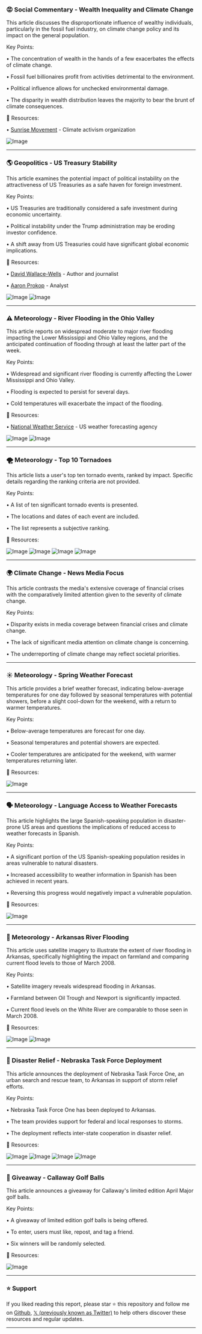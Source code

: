 ### 😡 Social Commentary - Wealth Inequality and Climate Change

This article discusses the disproportionate influence of wealthy individuals, particularly in the fossil fuel industry, on climate change policy and its impact on the general population.

Key Points:

• The concentration of wealth in the hands of a few exacerbates the effects of climate change.


•  Fossil fuel billionaires profit from activities detrimental to the environment.


•  Political influence allows for unchecked environmental damage.


• The disparity in wealth distribution leaves the majority to bear the brunt of climate consequences.


🔗 Resources:

• [Sunrise Movement](https://x.com/sunrisemvmt) - Climate activism organization

![Image](https://pbs.twimg.com/amplify_video_thumb/1909710956894056448/img/uTD35_E2X1bG2Eai.jpg)

---
### 🌎 Geopolitics - US Treasury Stability

This article examines the potential impact of political instability on the attractiveness of US Treasuries as a safe haven for foreign investment.

Key Points:

• US Treasuries are traditionally considered a safe investment during economic uncertainty.


•  Political instability under the Trump administration may be eroding investor confidence.


• A shift away from US Treasuries could have significant global economic implications.


🔗 Resources:

• [David Wallace-Wells](https://x.com/dwallacewells) - Author and journalist


• [Aaron Prokop](https://x.com/awprokop) - Analyst

![Image](https://pbs.twimg.com/media/GoDawlVWcAAIPZ6?format=jpg&name=small)
![Image](https://pbs.twimg.com/media/GoDaxLpWQAAY6de?format=png&name=small)

---
### ⚠️ Meteorology - River Flooding in the Ohio Valley

This article reports on widespread moderate to major river flooding impacting the Lower Mississippi and Ohio Valley regions, and the anticipated continuation of flooding through at least the latter part of the week.

Key Points:

• Widespread and significant river flooding is currently affecting the Lower Mississippi and Ohio Valley.


•  Flooding is expected to persist for several days.


•  Cold temperatures will exacerbate the impact of the flooding.



🔗 Resources:

• [National Weather Service](https://x.com/NWS) - US weather forecasting agency


![Image](https://pbs.twimg.com/media/GoDfDKSXQAAVoZw?format=jpg&name=900x900)
![Image](https://pbs.twimg.com/media/GoDe8TMXkAAYQtI?format=jpg&name=900x900)


---
### 🌪️ Meteorology - Top 10 Tornadoes

This article lists a user's top ten tornado events, ranked by impact.  Specific details regarding the ranking criteria are not provided.

Key Points:

•  A list of ten significant tornado events is presented.


• The locations and dates of each event are included.


• The list represents a subjective ranking.


🔗 Resources:

![Image](https://pbs.twimg.com/media/Gn-c4gDXIAAElrX?format=jpg&name=360x360)
![Image](https://pbs.twimg.com/media/Gn-c4gIWUAAQbBM?format=jpg&name=360x360)
![Image](https://pbs.twimg.com/media/Gn-c4gEXwAAOU_C?format=jpg&name=360x360)
![Image](https://pbs.twimg.com/media/Gn-c4gCXIAAV91f?format=jpg&name=360x360)


---
### 🌍 Climate Change - News Media Focus

This article contrasts the media's extensive coverage of financial crises with the comparatively limited attention given to the severity of climate change.

Key Points:

• Disparity exists in media coverage between financial crises and climate change.


•  The lack of significant media attention on climate change is concerning.


• The underreporting of climate change may reflect societal priorities.



---
### ☀️ Meteorology - Spring Weather Forecast

This article provides a brief weather forecast, indicating below-average temperatures for one day followed by seasonal temperatures with potential showers, before a slight cool-down for the weekend, with a return to warmer temperatures.

Key Points:

•  Below-average temperatures are forecast for one day.


•  Seasonal temperatures and potential showers are expected.


• Cooler temperatures are anticipated for the weekend, with warmer temperatures returning later.


🔗 Resources:

![Image](https://pbs.twimg.com/media/GoCropUXcAExyOa?format=jpg&name=small)

---
### 🗣️  Meteorology - Language Access to Weather Forecasts

This article highlights the large Spanish-speaking population in disaster-prone US areas and questions the implications of reduced access to weather forecasts in Spanish.

Key Points:

• A significant portion of the US Spanish-speaking population resides in areas vulnerable to natural disasters.


• Increased accessibility to weather information in Spanish has been achieved in recent years.


•  Reversing this progress would negatively impact a vulnerable population.


🔗 Resources:

![Image](https://pbs.twimg.com/media/GoBx5a7WQAAZlMG?format=jpg&name=small)

---
### 🌊 Meteorology - Arkansas River Flooding

This article uses satellite imagery to illustrate the extent of river flooding in Arkansas, specifically highlighting the impact on farmland and comparing current flood levels to those of March 2008.

Key Points:

• Satellite imagery reveals widespread flooding in Arkansas.


•  Farmland between Oil Trough and Newport is significantly impacted.


•  Current flood levels on the White River are comparable to those seen in March 2008.


🔗 Resources:


![Image](https://pbs.twimg.com/media/GoCaUS9XkAAy7mz?format=jpg&name=small)
![Image](https://pbs.twimg.com/media/GoCaUS3WgAAgAE5?format=jpg&name=small)

---
### 🤝 Disaster Relief - Nebraska Task Force Deployment

This article announces the deployment of Nebraska Task Force One, an urban search and rescue team, to Arkansas in support of storm relief efforts.

Key Points:

• Nebraska Task Force One has been deployed to Arkansas.


• The team provides support for federal and local responses to storms.


•  The deployment reflects inter-state cooperation in disaster relief.


🔗 Resources:

![Image](https://pbs.twimg.com/media/Gn5GyvsXYAAF1XP?format=jpg&name=360x360)
![Image](https://pbs.twimg.com/ext_tw_video_thumb/1909041129657339904/pu/img/c2gVtkl99PTneJfL.jpg)
![Image](https://pbs.twimg.com/ext_tw_video_thumb/1909041129669963776/pu/img/56xEbSgCHF9k_6Y9.jpg)
![Image](https://pbs.twimg.com/media/Gn5HInJXoAAc5Lr?format=jpg&name=360x360)

---
### 🎉  Giveaway - Callaway Golf Balls

This article announces a giveaway for Callaway's limited edition April Major golf balls.

Key Points:

• A giveaway of limited edition golf balls is being offered.


• To enter, users must like, repost, and tag a friend.


• Six winners will be randomly selected.



🔗 Resources:

![Image](https://pbs.twimg.com/media/GoCD7_SbwAAn-Po?format=jpg&name=small)


---

### ⭐️ Support

If you liked reading this report, please star ⭐️ this repository and follow me on [Github](https://github.com/Drix10), [𝕏 (previously known as Twitter)](https://x.com/DRIX_10_) to help others discover these resources and regular updates.

---